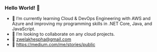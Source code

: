 ### Hello World! 👋

- 🌱 I’m currently learning Cloud & DevOps Engineering with AWS and Azure and improving my programming skills in .NET Core, Java, and JavaScript.
- 👯 I’m looking to collaborate on any cloud projects.
- 📧 zwelakhespha@gmail.com
- 🔗 https://medium.com/me/stories/public

<!-- 📫 How to reach me: ...
- 😄 Pronouns: ...
- ⚡ Fun fact: ...
- - 🤔 I’m looking for help with ...
  - - 💬 Ask me about ...
-->
